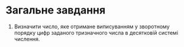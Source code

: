 # Загальне завдання

1. Визначити число, яке отримане виписуванням у зворотному порядку цифр заданого тризначного числа в десятковій системі числення.
